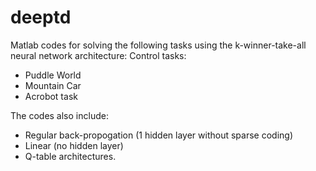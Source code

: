 # deeptd
Matlab codes for solving the following tasks using the k-winner-take-all neural network architecture:
Control tasks:
- Puddle World
- Mountain Car
- Acrobot task

The codes also include:
- Regular back-propogation (1 hidden layer without sparse coding)
- Linear (no hidden layer)
- Q-table architectures. 
